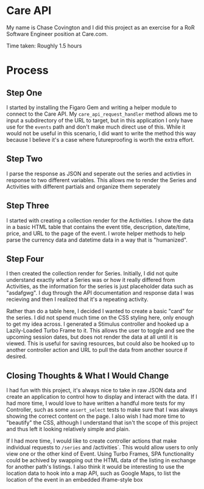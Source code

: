 # Care API

My name is Chase Covington and I did this project as an exercise for a RoR Software Engineer position at Care.com.

Time taken: Roughly 1.5 hours

# Process

## Step One

I started by installing the Figaro Gem and writing a helper module to connect to the Care API. My `care_api_request_handler` method allows me to input a subdirectory of the URL to target, but in this application I only have use for the `events` path and don't make much direct use of this. While it would not be useful in this scenario, I did want to write the method this way because I believe it's a case where futureproofing is worth the extra effort.

## Step Two

I parse the response as JSON and seperate out the series and activties in response to two different variables. This allows me to render the Series and Activities with different partials and organize them seperately

## Step Three

I started with creating a collection render for the Activities. I show the data in a basic HTML table that contains the event title, description, date/time, price, and URL to the page of the event. I wrote helper methods to help parse the currency data and datetime data in a way that is "humanized".

## Step Four

I then created the collection render for Series. Initially, I did not quite understand exactly _what_ a Series was or how it really differed from Activities, as the information for the series is just placeholder data such as "asdafgwg". I dug through the API documentation and response data I was recieving and then I realized that it's a repeating activity.

Rather than do a table here, I decided I wanted to create a basic "card" for the series. I did not spend much time on the CSS styling here, only enough to get my idea across. I generated a Stimulus controller and hooked up a Lazily-Loaded Turbo Frame to it. This allows the user to toggle and see the upcoming session dates, but does not render the data at all until it is viewed. This is useful for saving resources, but could also be hooked up to another controller action and URL to pull the data from another source if desired.

## Closing Thoughts & What I Would Change

I had fun with this project, it's always nice to take in raw JSON data and create an application to control how to display and interact with the data. If I had more time, I would love to have written a handful more tests for my Controller, such as some `assert_select` tests to make sure that I was always showing the correct content on the page. I also wish I had more time to "beautify" the CSS, although I understand that isn't the scope of this project and thus left it looking relatively simple and plain.

If I had more time, I would like to create controller actions that make individual requests to `/series` and /activities`. This would allow users to only view one or the other kind of Event. Using Turbo Frames, SPA functionality could be achived by swapping out the HTML data of the listing in exchange for another path's listings. I also think it would be interesting to use the location data to hook into a map API, such as Google Maps, to list the location of the event in an embedded iframe-style box
